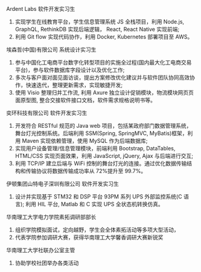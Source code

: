 Ardent Labs 软件开发实习生
1. 实现学生在线教育平台，学生信息管理系统 JS 全栈项目，利用 Node.js, GraphQL, RethinkDB 实现后端逻辑， React, React Native 实现前端;
2. 利用 Git flow 实现代码协作，利用 Docker, Kubernetes 部署项目至 AWS。

埃森哲(中国)有限公司 系统设计实习生
1. 参与中国化工电商平台数字化转型项目的实施全过程(国内最大化工电商交易平台)，参与软件数据库字段设计以及优化工作;
2. 多次与客户面对面见面访谈，提出方案修改优化建议并与软件团队协同高效协作，快速迭代，整理更新需求，实现敏捷开发;
3. 使用 Visio 整理归并工作流, 利用 Axure 独立设计促销模块，物流模块网页页面原型图, 整合交接软件接口文档，软件需求规格说明书等。

奕环科技有限公司 软件开发实习生
1. 开发符合 RESTful 规范的 Java web 项目，包括某政府部门数据管理系统，舞台灯光控制系统。后端利用 SSM(Spring, SpringMVC, MyBatis)框架，利用 Maven 实现依赖管理，使用 MySQL 作为后端数据库;
2. 实现用户设备管理/信息管理模块，前端利用 Bootstrap, DataTables, HTML/CSS 实现页面效果，利用 JavaScript, jQuery, Ajax 与后端进行交互;
3. 利用 TCP/IP 建立后端与 WiFi 控制的舞台灯光的连接。通过优化数据传输结构和传输协议将数据传输成功率从 72%提升至 99.7%。

伊顿集团山特电子深圳有限公司 软件开发实习生
1. 设计并实现基于 STM32 和 DSP 平台 93PM 系列 UPS 外部监控系统(C 语言); 利用 HIL 平台, Matlab 和 C 实现 UPS 全状态机转换仿真。

华南理工大学电力学院素拓调研部部长
1. 组织学院模拟面试，定向越野，学生会全体素拓活动等多项大型活动，
2. 代表学院参加调研大赛，获得华南理工大学馨香调研大赛新锐奖

华南理工大学社联办公室主管
1. 协助学校社团举办各类活动

